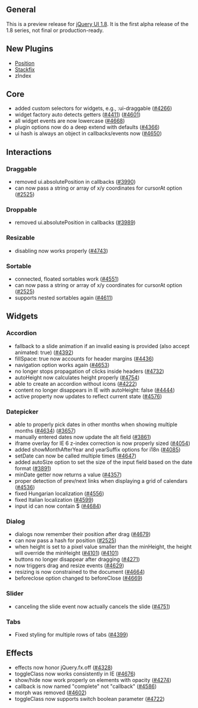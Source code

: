 <script>{
	"title": "jQuery UI 1.8a1 Changelog"
}</script>

## General

This is a preview release for [jQuery UI 1.8](/changelog/1.8). It is the first alpha release of the 1.8 series, not final or production-ready.

## New Plugins

* [Position](http://wiki.jqueryui.com/Position)
* [Stackfix](http://wiki.jqueryui.com/Stackfix)
* zIndex

## Core

* added custom selectors for widgets, e.g., :ui-draggable ([#4266](http://bugs.jqueryui.com/ticket/4266))
* widget factory auto detects getters ([#4411](http://bugs.jqueryui.com/ticket/4411)) ([#4601](http://bugs.jqueryui.com/ticket/4601))
* all widget events are now lowercase ([#4668](http://bugs.jqueryui.com/ticket/4668))
* plugin options now do a deep extend with defaults ([#4366](http://bugs.jqueryui.com/ticket/4366))
* ui hash is always an object in callbacks/events now ([#4650](http://bugs.jqueryui.com/ticket/4650))

## Interactions

### Draggable

* removed ui.absolutePosition in callbacks ([#3990](http://bugs.jqueryui.com/ticket/3990))
* can now pass a string or array of x/y coordinates for cursorAt option ([#2525](http://bugs.jqueryui.com/ticket/2525))

### Droppable

* removed ui.absolutePosition in callbacks ([#3989](http://bugs.jqueryui.com/ticket/3989))

### Resizable

* disabling now works properly ([#4743](http://bugs.jqueryui.com/ticket/4743))

### Sortable

* connected, floated sortables work ([#4551](http://bugs.jqueryui.com/ticket/4551))
* can now pass a string or array of x/y coordinates for cursorAt option ([#2525](http://bugs.jqueryui.com/ticket/2525))
* supports nested sortables again ([#4611](http://bugs.jqueryui.com/ticket/4611))

## Widgets

### Accordion

* fallback to a slide animation if an invalid easing is provided (also accept animated: true) ([#4392](http://bugs.jqueryui.com/ticket/4392))
* fillSpace: true now accounts for header margins ([#4436](http://bugs.jqueryui.com/ticket/4436))
* navigation option works again ([#4653](http://bugs.jqueryui.com/ticket/4653))
* no longer stops propagation of clicks inside headers ([#4732](http://bugs.jqueryui.com/ticket/4732))
* autoHeight now calculates height properly ([#4754](http://bugs.jqueryui.com/ticket/4754))
* able to create an accordion without icons ([#4222](http://bugs.jqueryui.com/ticket/4222))
* content no longer disappears in IE with autoHeight: false ([#4444](http://bugs.jqueryui.com/ticket/4444))
* active property now updates to reflect current state ([#4576](http://bugs.jqueryui.com/ticket/4576))

### Datepicker

* able to properly pick dates in other months when showing multiple months ([#4634](http://bugs.jqueryui.com/ticket/4634)) ([#3657](http://bugs.jqueryui.com/ticket/3657))
* manually entered dates now update the alt field ([#3861](http://bugs.jqueryui.com/ticket/3861))
* iframe overlay for IE 6 z-index correction is now properly sized ([#4054](http://bugs.jqueryui.com/ticket/4054))
* added showMonthAfterYear and yearSuffix options for i18n ([#4085](http://bugs.jqueryui.com/ticket/4085))
* setDate can now be called multiple times ([#4647](http://bugs.jqueryui.com/ticket/4647))
* added autoSize option to set the size of the input field based on the date format ([#3891](http://bugs.jqueryui.com/ticket/3891))
* minDate getter now returns a value ([#4357](http://bugs.jqueryui.com/ticket/4357))
* proper detection of prev/next links when displaying a grid of calendars ([#4536](http://bugs.jqueryui.com/ticket/4536))
* fixed Hungarian localization ([#4556](http://bugs.jqueryui.com/ticket/4556))
* fixed Italian localization ([#4599](http://bugs.jqueryui.com/ticket/4599))
* input id can now contain $ ([#4684](http://bugs.jqueryui.com/ticket/4684))

### Dialog

* dialogs now remember their position after drag ([#4679](http://bugs.jqueryui.com/ticket/4679))
* can now pass a hash for position ([#2525](http://bugs.jqueryui.com/ticket/2525))
* when height is set to a pixel value smaller than the minHeight, the height will override the minHeight ([#4101](http://bugs.jqueryui.com/ticket/4101)) ([#4101](http://bugs.jqueryui.com/ticket/4101))
* buttons no longer disappear after dragging ([#4271](http://bugs.jqueryui.com/ticket/4271))
* now triggers drag and resize events ([#4629](http://bugs.jqueryui.com/ticket/4629))
* resizing is now constrained to the document ([#4664](http://bugs.jqueryui.com/ticket/4664))
* beforeclose option changed to beforeClose ([#4669](http://bugs.jqueryui.com/ticket/4669))

### Slider

* canceling the slide event now actually cancels the slide ([#4751](http://bugs.jqueryui.com/ticket/4751))

### Tabs

* Fixed styling for multiple rows of tabs ([#4399](http://bugs.jqueryui.com/ticket/4399))

## Effects

* effects now honor jQuery.fx.off ([#4328](http://bugs.jqueryui.com/ticket/4328))
* toggleClass now works consistently in IE ([#4676](http://bugs.jqueryui.com/ticket/4676))
* show/hide now work properly on elements with opacity ([#4274](http://bugs.jqueryui.com/ticket/4274))
* callback is now named "complete" not "callback" ([#4586](http://bugs.jqueryui.com/ticket/4586))
* morph was removed ([#4602](http://bugs.jqueryui.com/ticket/4602))
* toggleClass now supports switch boolean parameter ([#4722](http://bugs.jqueryui.com/ticket/4722))

